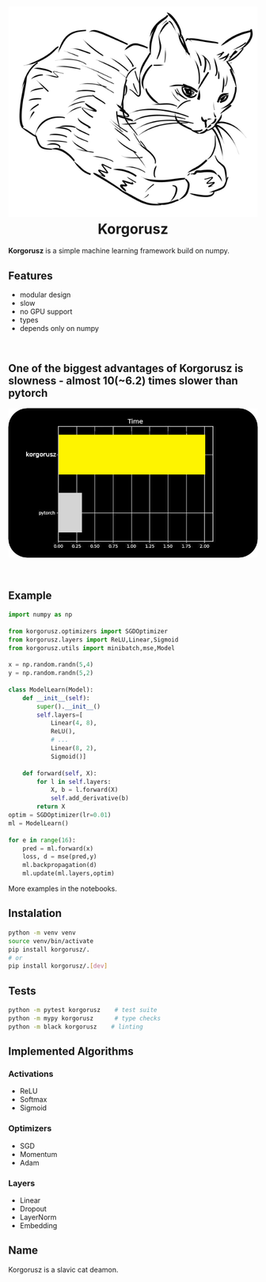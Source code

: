 <h1 align="center"><img src="./data/korgorusz_cat.svg" alt="hmmm"><br>Korgorusz</h1>

<b>Korgorusz</b> is a simple machine learning framework build on numpy.

## Features
* modular design
* slow
* no GPU support
* types
* depends only on numpy

<br>


## One of the biggest advantages of Korgorusz is slowness - almost 10(~6.2) times slower than pytorch
![plot time](./data/plot_bar.png)


<br>


## Example
```python
import numpy as np

from korgorusz.optimizers import SGDOptimizer
from korgorusz.layers import ReLU,Linear,Sigmoid
from korgorusz.utils import minibatch,mse,Model

x = np.random.randn(5,4)
y = np.random.randn(5,2)

class ModelLearn(Model):
    def __init__(self):
        super().__init__()
        self.layers=[
            Linear(4, 8),
            ReLU(),
            # ...
            Linear(8, 2),
            Sigmoid()]

    def forward(self, X):
        for l in self.layers:
            X, b = l.forward(X)
            self.add_derivative(b)
        return X
optim = SGDOptimizer(lr=0.01)
ml = ModelLearn()

for e in range(16):
    pred = ml.forward(x)
    loss, d = mse(pred,y)
    ml.backpropagation(d)
    ml.update(ml.layers,optim)
```
More examples in the notebooks.


## Instalation
```bash
python -m venv venv
source venv/bin/activate
pip install korgorusz/.
# or
pip install korgorusz/.[dev]
```

## Tests
```bash
python -m pytest korgorusz    # test suite
python -m mypy korgorusz      # type checks
python -m black korgorusz    # linting
```

## Implemented Algorithms
### Activations
* ReLU
* Softmax
* Sigmoid

### Optimizers
* SGD
* Momentum
* Adam

### Layers
* Linear
* Dropout
* LayerNorm
* Embedding


## Name
Korgorusz is a slavic cat deamon.
